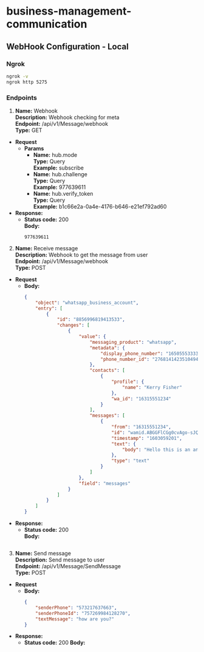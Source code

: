 # business-management-communication

## WebHook Configuration - Local

### Ngrok

```bash
ngrok -v
ngrok http 5275
```

### Endpoints 

1. **Name:** Webhook  
**Description:** Webhook checking for meta  
**Endpoint:** /api/v1/Message/webhook  
**Type:** GET
- **Request**
    - **Params**
        - **Name:** hub.mode  
            **Type:** Query  
            **Example:** subscribe
        - **Name:** hub.challenge  
            **Type:** Query  
            **Example:** 977639611
        - **Name:** hub.verify_token  
            **Type:** Query  
            **Example:** b1c66e2a-0a4e-4176-b646-e21ef792ad60
- **Response:**
    -  **Status code:** 200  
        **Body:**
        ```
        977639611
        ```

2. **Name:** Receive message  
**Description:** Webhook to get the message from user   
**Endpoint:** /api/v1/Message/webhook  
**Type:** POST
- **Request**
    - **Body:**
        ```json
        {
            "object": "whatsapp_business_account",
            "entry": [
                {
                    "id": "8856996819413533",
                    "changes": [
                        {
                            "value": {
                                "messaging_product": "whatsapp",
                                "metadata": {
                                    "display_phone_number": "16505553333",
                                    "phone_number_id": "27681414235104944"
                                },
                                "contacts": [
                                    {
                                        "profile": {
                                            "name": "Kerry Fisher"
                                        },
                                        "wa_id": "16315551234"
                                    }
                                ],
                                "messages": [
                                    {
                                        "from": "16315551234",
                                        "id": "wamid.ABGGFlCGg0cvAgo-sJQh43L5Pe4W",
                                        "timestamp": "1603059201",
                                        "text": {
                                            "body": "Hello this is an answer"
                                        },
                                        "type": "text"
                                    }
                                ]
                            },
                            "field": "messages"
                        }
                    ]
                }
            ]
        }
        ```
- **Response:**
    - **Status code:** 200  
        **Body:**
        ```json
        
        ```

3. **Name:** Send message  
**Description:** Send message to user   
**Endpoint:** /api/v1/Message/SendMessage  
**Type:** POST
- **Request**
    - **Body:**
        ```json
        {
            "senderPhone": "573217637663",
            "senderPhoneId": "757269984128270",
            "textMessage": "how are you?"
        }
        ```
- **Response:**
    - **Status code:** 200
        **Body:**
        ```json
        
        ```